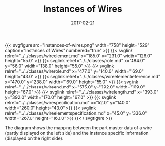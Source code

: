 ﻿---
title: Instances of Wires
toc: false
type: specs
layout: diagram
date: "2017-02-21"
draft: false
specification: VEC
version: 1.1.3
documentType: "Recommendation"
elementType: Diagram
classes:
  - WireElement
  - Role
  - WireRole
  - WireElementReference
  - WireEnd
  - WireLength
  - WireSpecification
  - WireElementSpecification
menu:
  VEC-1.1.3:    
    parent: instances-of-components
    identifier: instances-of-components/instances-of-wires
    weight: 1004002 

# Prev/next pager order (if `docs_section_pager` enabled in `params.toml`)
weight: 1004002
---
{{< svgfigure src="instances-of-wires.png" width="758" height="529" caption="Instances of Wires" numbered="true" >}}
  {{< svglink relref="../../classes/wireelement.md" x="185.0" y="231.0" width="126.0" height="55.0" >}}
  {{< svglink relref="../../classes/role.md" x="484.0" y="56.0" width="138.0" height="55.0" >}}
  {{< svglink relref="../../classes/wirerole.md" x="477.0" y="140.0" width="169.0" height="43.0" >}}
  {{< svglink relref="../../classes/wireelementreference.md" x="470.0" y="238.0" width="169.0" height="55.0" >}}
  {{< svglink relref="../../classes/wireend.md" x="575.0" y="392.0" width="169.0" height="67.0" >}}
  {{< svglink relref="../../classes/wirelength.md" x="393.0" y="392.0" width="170.0" height="67.0" >}}
  {{< svglink relref="../../classes/wirespecification.md" x="52.0" y="140.0" width="260.0" height="43.0" >}}
  {{< svglink relref="../../classes/wireelementspecification.md" x="45.0" y="336.0" width="267.0" height="163.0" >}}
{{< / svgfigure >}}
<p> The diagram shows the mapping between the part master data of a wire (partly displayed on the left side)&#160;and the instance specific information (displayed on the right side).      </p>
